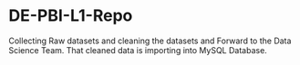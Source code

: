 # DE-PBI-L1-Repo
Collecting Raw datasets and cleaning the datasets and Forward to the Data Science Team. That cleaned data is importing into MySQL Database.
